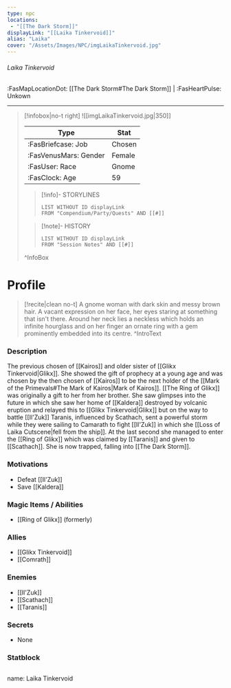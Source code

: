 ```yaml
---
type: npc
locations:
 - "[[The Dark Storm]]"
displayLink: "[[Laika Tinkervoid]]"
alias: "Laika"
cover: "/Assets/Images/NPC/imgLaikaTinkervoid.jpg"
---
```

###### Laika Tinkervoid
<span class="sub2">:FasMapLocationDot: [[The Dark Storm#The Dark Storm]] | :FasHeartPulse: Unkown </span>
___

> [!infobox|no-t right]
> ![[imgLaikaTinkervoid.jpg|350]]
>
> | Type | Stat |
> | ---- | ---- |
> | :FasBriefcase: Job |  Chosen |
> | :FasVenusMars: Gender | Female |
> | :FasUser: Race | Gnome |
> | :FasClock: Age | 59 |
>
>> [!info]- STORYLINES
>>```dataview
>>LIST WITHOUT ID displayLink
>>FROM "Compendium/Party/Quests" AND [[#]]
>
>>[!note]- HISTORY
>>```dataview
>>LIST WITHOUT ID displayLink
>>FROM "Session Notes" AND [[#]]
>
>^InfoBox

# Profile

> [!recite|clean no-t]
>	A gnome woman with dark skin and messy brown hair. A vacant expression on her face, her eyes staring at something that isn't there. Around her neck lies a neckless which holds an infinite hourglass and on her finger an ornate ring with a gem prominently embedded into its centre.
>^IntroText

### Description
The previous chosen of [[Kairos]] and older sister of [[Glikx Tinkervoid|Glikx]]. She showed the gift of prophecy at a young age and was chosen by the then chosen of [[Kairos]] to be the next holder of the [[Mark of the Primevals#The Mark of Kairos|Mark of Kairos]].  [[The Ring of Glikx]] was originally a gift to her from her brother. She saw glimpses into the future in which she saw her home of [[Kaldera]] destroyed by volcanic eruption and relayed this to [[Glikx Tinkervoid|Glikx]] but on the way to battle [[Il'Zuk]] Taranis, influenced by Scathach, sent a powerful storm  while they were sailing to Camarath to fight [[Il'Zuk]] in which she [[Loss of Laika Cutscene|fell from the ship]]. At the last second she managed to enter the [[Ring of Glikx]] which was claimed by [[Taranis]] and given to [[Scathach]]. She is now trapped, falling into [[The Dark Storm]].

### Motivations
- Defeat [[Il'Zuk]]
- Save [[Kaldera]]

### Magic Items / Abilities
- [[Ring of Glikx]] (formerly)

### Allies
- [[Glikx Tinkervoid]]
- [[Comrath]]

### Enemies
- [[Il'Zuk]]
- [[Scathach]]
- [[Taranis]]

### Secrets
- None

### Statblock
>```statblock
name: Laika Tinkervoid